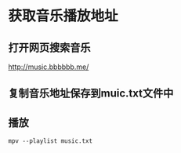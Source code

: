 
# 获取音乐播放地址

## 打开网页搜索音乐
http://music.bbbbbb.me/

## 复制音乐地址保存到muic.txt文件中

## 播放
```
mpv --playlist music.txt
```
